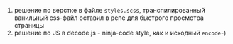 1. решение по верстке в файле `styles.scss`, транспилированный ванильный css-файл оставил в репе для быстрого просмотра страницы
2. решение по JS в decode.js - ninjа-code style, как и исходный `encode`-)   

